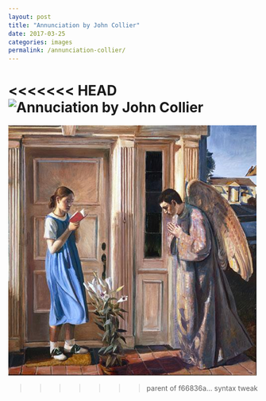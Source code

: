 ```yaml
---
layout: post
title: "Annunciation by John Collier"
date: 2017-03-25
categories: images
permalink: /annunciation-collier/
---
```


<<<<<<< HEAD
![Annuciation by John Collier](/assets/annunciation.jpg)
=======
![Annuciation by John Collier](/_assets/annunciation.jpg/)
>>>>>>> parent of f66836a... syntax tweak

